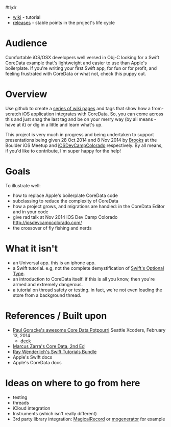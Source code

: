 #tl;dr
 * [wiki](https://github.com/hollarab/SwiftiOSCoreDataExample/wiki) - tutorial
 * [releases](https://github.com/hollarab/SwiftiOSCoreDataExample/releases) - stable points in the project's life cycle

# Audience
Comfortable iOS/OSX developers well versed in Obj-C looking for a Swift CoreData example that's lightweight and easier to use than Apple's boilerplate.  If you're writing your first Swift app, for fun or for profit, and feeling frustrated with CoreData or what not, check this puppy out.

# Overview
Use github to create a [series of wiki pages](https://github.com/hollarab/SwiftiOSCoreDataExample/wiki) and tags that show how a from-scratch iOS application integrates with CoreData.  So, you can come across this and just snag the last tag and be on your merry way (by all means - have at it) or dig in a little and learn what's up.

This project is very much in progress and being undertaken to support presentations being given 28 Oct 2014 and 8 Nov 2014 by [Brooks](https://github.com/hollarab) at the Boulder iOS Meetup and [iOSDevCampColorado](iOSDevCampColorado.com) respectively.  By all means, if you'd like to contribute, I'm super happy for the help!

# Goals
To illustrate well:

 * how to replace Apple's boilerplate CoreData code
 * subclassing to reduce the complexity of CoreData
 * how a project grows, and migrations are handled: in the CoreData Editor and in your code
 * give rad talk at Nov 2014 iOS Dev Camp Colorado http://iosdevcampcolorado.com/
 * the crossover of fly fishing and nerds

# What it isn't
 * an Universal app.  this is an iphone app.
 * a Swift tutorial. e.g, not the complete demystification of [Swift's Optional Type](https://developer.apple.com/library/ios/documentation/swift/conceptual/swift_programming_language/Types.html#//apple_ref/doc/uid/TP40014097-CH31-XID_1126).
 * an introduction to CoreData itself.  if this is all you know, then you're armed and extremely dangerous.
 * a tutorial on thread safety or testing.  in fact, we're not even loading the store from a background thread.

# References / Built upon
 * [Paul Goracke's awesome Core Data Potpourri](http://vimeo.com/89370886) Seattle Xcoders, February 13, 2014
   * [deck](http://xcoders.s3.amazonaws.com/2014-02-13%20Core%20Data%20Potpourri.pdf)
 * [Marcus Zarra's Core Data, 2nd Ed](https://pragprog.com/book/mzcd2/core-data)
 * [Ray Wenderlich's Swift Tutorials Bundle](http://www.raywenderlich.com/store/swift-tutorials-bundle)
 * Apple's Swift docs
 * Apple's CoreData docs

# Ideas on where to go from here
 * testing
 * threads
 * iCloud integration
 * Instruments (which isn't really different)
 * 3rd party library integration: [MagicalRecord](https://github.com/magicalpanda) or [mogenerator](https://github.com/rentzsch/mogenerator) for example


